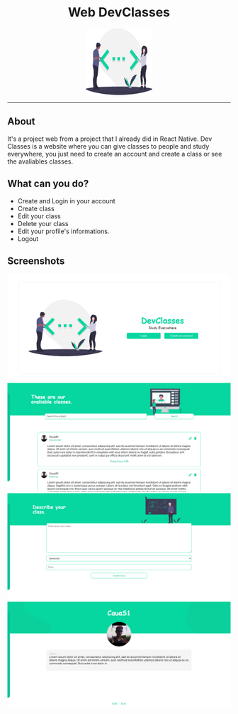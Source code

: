 <h1 style="text-align: center;">Web DevClasses</h1>

<div align="center">
  <img src="https://github.com/CauaS1/web-devclasses/blob/master/public/images/dev.svg" width="150px" height="150px" />
</div>

<hr>

<h2>About</h2>
<p>
It's a project web from a project that I already did in React Native. Dev Classes is a website where you can give classes to people and study everywhere, you just need to create an account and create a class or see the avaliables classes.
</p>

<h2>What can you do?</h2>
<ul>
  <li>Create and Login in your account</li>
  <li>Create class</li>
  <li>Edit your class</li>
  <li>Delete your class</li>
  <li>Edit your profile's informations.</li>
  <li>Logout</li>
</ul>

<h2>Screenshots</h2>
<div class="img-container">
  <img src=https://github.com/CauaS1/web-devclasses/blob/master/public/screenshots/initial-page.PNG />
  <img src="https://github.com/CauaS1/web-devclasses/blob/master/public/screenshots/study.PNG" />
  <img src="https://github.com/CauaS1/web-devclasses/blob/master/public/screenshots/give-class.PNG" />
  <img src="https://github.com/CauaS1/web-devclasses/blob/master/public/screenshots/profile.PNG" />
</div>

